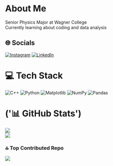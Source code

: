 # About Me
Senior Physics Major at Wagner College<br>Currently learning about coding and data analysis<br>



## 🌐 Socials
[![Instagram](https://img.shields.io/badge/Instagram-%23E4405F.svg?logo=Instagram&logoColor=white)](https://instagram.com/angelo_zaina) [![LinkedIn](https://img.shields.io/badge/LinkedIn-%230077B5.svg?logo=linkedin&logoColor=white)](https://linkedin.com/in/www.linkedin.com/in/angelo-zaina-9272262b9) 

# 💻 Tech Stack
![C++](https://img.shields.io/badge/c++-%2300599C.svg?style=for-the-badge&logo=c%2B%2B&logoColor=white) ![Python](https://img.shields.io/badge/python-3670A0?style=for-the-badge&logo=python&logoColor=ffdd54) ![Matplotlib](https://img.shields.io/badge/Matplotlib-%23ffffff.svg?style=for-the-badge&logo=Matplotlib&logoColor=black) ![NumPy](https://img.shields.io/badge/numpy-%23013243.svg?style=for-the-badge&logo=numpy&logoColor=white) ![Pandas](https://img.shields.io/badge/pandas-%23150458.svg?style=for-the-badge&logo=pandas&logoColor=white)

# ('📊 GitHub Stats')
![](ttps://github-readme-stats.vercel.app/api?username=Angelo-gz&theme=cobalt&hide_border=false&include_all_commits=false&count_private=false)<br/>
![](ttps://github-readme-streak-stats.herokuapp.com/?user=Angelo-gz&theme=cobalt&hide_border=false)<br/>


### 🔝 Top Contributed Repo
![](https://github-contributor-stats.vercel.app/api?username=Angelo-gz&limit=5&theme=dark&combine_all_yearly_contributions=true)

<!-- Proudly created with GPRM ( https://gprm.itsvg.in ) -->
